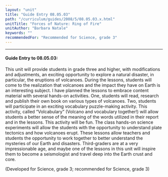 ```yaml
---
layout: "unit"
title: "Guide Entry 08.05.03"
path: "/curriculum/guides/2008/5/08.05.03.x.html"
unitTitle: "Forces of Nature: Ring of Fire"
unitAuthor: "Barbara Natale"
keywords: ""
recommendedFor: "Recommended for Science, grade 3"
---
```

<body>
<hr/>
<h4>
Guide Entry to 08.05.03:
</h4>
<p>
This unit will provide students in grade three and higher, with modifications and adjustments, an exciting opportunity to explore a natural disaster, in particular, the eruptions of volcanoes. During the lessons, students will come to the realization that volcanoes and the impact they have on Earth is an interesting subject. I have planned the lessons to embrace content material with several hands-on activities. One, students will read, research and publish their own book on various types of volcanoes. Two, students will participate in an exciting vocabulary puzzle-making activity. This activity, called “Volcabulary” (Volcano and vocabulary together!) will allow students a better sense of the meaning of the words utilized in their report and in the lessons. This activity will be fun. The class hands-on science experiments will allow the students with the opportunity to understand plate tectonics and how volcanoes erupt. These lessons allow teachers and students the opportunity to work together to better understand the mysteries of our Earth and disasters. Third-graders are at a very impressionable age, and maybe one of the lessons in this unit will inspire them to become a seismologist and travel deep into the Earth crust and core.
</p>
<p>
(Developed for Science, grade 3; recommended for Science, grade 3)
</p>
</body>
